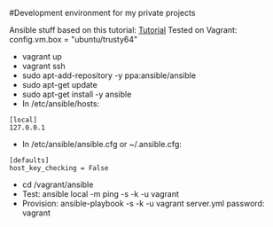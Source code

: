 #Development environment for my private projects

Ansible stuff based on this tutorial: [Tutorial](https://serversforhackers.com/an-ansible-tutorial)
Tested on Vagrant: config.vm.box = "ubuntu/trusty64"


* vagrant up
* vagrant ssh
* sudo apt-add-repository -y ppa:ansible/ansible
* sudo apt-get update
* sudo apt-get install -y ansible
* In /etc/ansible/hosts:
```
[local]
127.0.0.1
```
* In /etc/ansible/ansible.cfg or ~/.ansible.cfg:
```
[defaults]
host_key_checking = False
```

* cd /vagrant/ansible
* Test: ansible local -m ping -s -k -u vagrant
* Provision: ansible-playbook -s -k -u vagrant server.yml
password: vagrant
